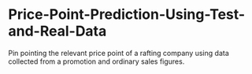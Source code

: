 # Price-Point-Prediction-Using-Test-and-Real-Data
Pin pointing the relevant price point of a rafting company using data collected from a promotion and ordinary sales figures.
